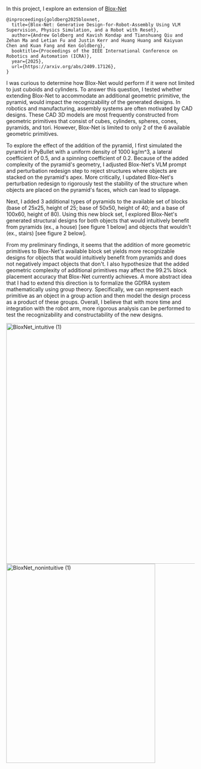 In this project, I explore an extension of [Blox-Net](https://ieeexplore.ieee.org/document/11127489)

```
@inproceedings{goldberg2025bloxnet,
  title={Blox-Net: Generative Design-for-Robot-Assembly Using VLM Supervision, Physics Simulation, and a Robot with Reset},
  author={Andrew Goldberg and Kavish Kondap and Tianshuang Qiu and Zehan Ma and Letian Fu and Justin Kerr and Huang Huang and Kaiyuan Chen and Kuan Fang and Ken Goldberg},
  booktitle={Proceedings of the IEEE International Conference on Robotics and Automation (ICRA)},
  year={2025},
  url={https://arxiv.org/abs/2409.17126},
}
```

I was curious to determine how Blox-Net would perform if it were not limited to just cuboids and cylinders. To answer this question, I tested whether extending Blox-Net to accommodate an additional geometric primitive, the pyramid, would impact the recognizability of the generated designs. In robotics and manufacturing, assembly systems are often motivated by CAD designs. These CAD 3D models are most frequently constructed from geometric primitives that consist of cubes, cylinders, spheres, cones, pyramids, and tori. However, Blox-Net is limited to only 2 of the 6 available geometric primitives. 

To explore the effect of the addition of the pyramid, I first simulated the pyramid in PyBullet with a uniform density of 1000 kg/m^3, a lateral coefficient of 0.5, and a spinning coefficient of 0.2. Because of the added complexity of the pyramid's geometry, I adjusted Blox-Net's VLM prompt and perturbation redesign step to reject structures where objects are stacked on the pyramid's apex. More critically, I updated Blox-Net's perturbation redesign to rigorously test the stability of the structure when objects are placed on the pyramid's faces, which can lead to slippage.

Next, I added 3 additional types of pyramids to the available set of blocks (base of 25x25, height of 25; base of 50x50, height of 40; and a base of 100x60, height of 80). Using this new block set, I explored Blox-Net's generated structural designs for both objects that would intuitively benefit from pyramids (ex., a house) [see figure 1 below] and objects that wouldn't (ex., stairs) [see figure 2 below].

From my preliminary findings, it seems that the addition of more geometric primitives to Blox-Net's available block set yields more recognizable designs for objects that would intuitively benefit from pyramids and does not negatively impact objects that don't. I also hypothesize that the added geometric complexity of additional primitives may affect the 99.2% block placement accuracy that Blox-Net currently achieves. A more abstract idea that I had to extend this direction is to formalize the GDfRA system mathematically using group theory. Specifically, we can represent each primitive as an object in a group action and then model the design process as a product of these groups. Overall, I believe that with more time and integration with the robot arm, more rigorous analysis can be performed to test the recognizability and constructability of the new designs.

<img width="511" height="644" alt="BloxNet_intuitive (1)" src="https://github.com/user-attachments/assets/b6ec5238-f077-4d3c-bf8f-768ad2af4f37" />

<img width="398" height="533" alt="BloxNet_nonintuitive (1)" src="https://github.com/user-attachments/assets/f0b24c4f-ccd5-44be-9beb-32c9c715dd4f" />

